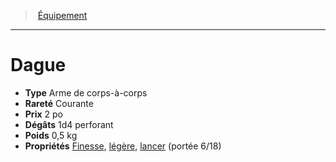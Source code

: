 ﻿---
!Equipment
Type: Arme de corps-à-corps
Price: 2 po
Weight: 0,5 kg
Rarity: Courante
Damages: 1d4 perforant
Properties: '[Finesse](hd_weapons_finesse.md), [légère](hd_weapons_legere.md), [lancer](hd_weapons_lancer.md) (portée 6/18)'
Id: equipment_hd.md#dague
ParentLink: equipment_hd.md#Équipement
Name: Dague
ParentName: Équipement
NameLevel: 1
---
> [Équipement](hd_equipment.md)

---

# Dague

- **Type** Arme de corps-à-corps
- **Rareté** Courante
- **Prix** 2 po
- **Dégâts** 1d4 perforant
- **Poids** 0,5 kg
- **Propriétés** [Finesse](hd_weapons_finesse.md), [légère](hd_weapons_legere.md), [lancer](hd_weapons_lancer.md) (portée 6/18)

